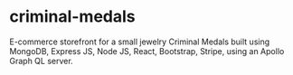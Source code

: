 # criminal-medals
E-commerce storefront for a small jewelry Criminal Medals built using MongoDB, Express JS, Node JS, React, Bootstrap, Stripe, using an Apollo Graph QL server. 
